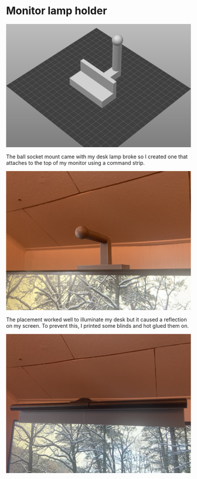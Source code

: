 # Monitor lamp holder

![A rendering of the 3D Model](images/Render.png)

The ball socket mount came with my desk lamp broke so I created one that attaches to the top of my monitor using a command strip.

![A photo of the mount attached to a monitor](images/Mount.png)

The placement worked well to illuminate my desk but it caused a reflection on my screen. To prevent this, I printed some blinds and hot glued them on.

![A photo of the Lamp attached to the monitor with](images/Lamp.png)